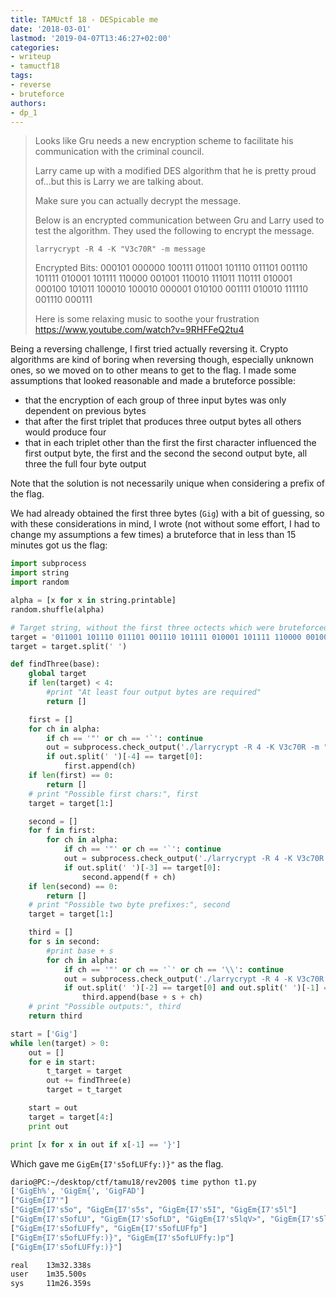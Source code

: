 ```yaml
---
title: TAMUctf 18 - DESpicable me
date: '2018-03-01'
lastmod: '2019-04-07T13:46:27+02:00'
categories:
- writeup
- tamuctf18
tags:
- reverse
- bruteforce
authors:
- dp_1
---
```


>Looks like Gru needs a new encryption scheme to facilitate his communication with the criminal council.
>
>Larry came up with a modified DES algorithm that he is pretty proud of...but this is Larry we are talking about.
>
>Make sure you can actually decrypt the message.
>
>Below is an encrypted communication between Gru and Larry used to test the algorithm. They used the following to encrypt the message.
>
>`larrycrypt -R 4 -K "V3c70R" -m message`
>
>Encrypted Bits: 000101 000000 100111 011001 101110 011101 001110 101111 010001 101111 110000 001001 110010 111011 110111 010001 000100 101011 100010 100010 000001 010100 001111 010010 111110 001110 000111
>
>Here is some relaxing music to soothe your frustration https://www.youtube.com/watch?v=9RHFFeQ2tu4

Being a reversing challenge, I first tried actually reversing it. Crypto algorithms are kind of boring when reversing though, especially unknown ones, so we moved on to other means to get to the flag. I made some assumptions that looked reasonable and made a bruteforce possible:
- that the encryption of each group of three input bytes was only dependent on previous bytes
- that after the first triplet that produces three output bytes all others would produce four
- that in each triplet other than the first the first character influenced the first output byte, the first and the second the second output byte, all three the full four byte output

Note that the solution is not necessarily unique when considering a prefix of the flag.

We had already obtained the first three bytes (`Gig`) with a bit of guessing, so with  these considerations in mind, I wrote (not without some effort, I had to change my assumptions a few times) a bruteforce that in less than 15 minutes got us the flag:

```python
import subprocess
import string
import random

alpha = [x for x in string.printable]
random.shuffle(alpha)

# Target string, without the first three octects which were bruteforced separately
target = '011001 101110 011101 001110 101111 010001 101111 110000 001001 110010 111011 110111 010001 000100 101011 100010 100010 000001 010100 001111 010010 111110 001110 000111'
target = target.split(' ')

def findThree(base):
	global target
	if len(target) < 4:
		#print "At least four output bytes are required"
		return []

	first = []
	for ch in alpha:
		if ch == '"' or ch == '`': continue
		out = subprocess.check_output('./larrycrypt -R 4 -K V3c70R -m "' + base + ch + 'aa"', shell=True).strip()
		if out.split(' ')[-4] == target[0]:
			first.append(ch)
	if len(first) == 0:
		return []
	# print "Possible first chars:", first
	target = target[1:]

	second = []
	for f in first:
		for ch in alpha:
			if ch == '"' or ch == '`': continue
			out = subprocess.check_output('./larrycrypt -R 4 -K V3c70R -m "' + base + f + ch + 'a"', shell=True).strip()
			if out.split(' ')[-3] == target[0]:
				second.append(f + ch)
	if len(second) == 0:
		return []
	# print "Possible two byte prefixes:", second
	target = target[1:]

	third = []
	for s in second:
		#print base + s
		for ch in alpha:
			if ch == '"' or ch == '`' or ch == '\\': continue
			out = subprocess.check_output('./larrycrypt -R 4 -K V3c70R -m "' + base + s + ch + '"', shell=True).strip()
			if out.split(' ')[-2] == target[0] and out.split(' ')[-1] == target[1]:
				third.append(base + s + ch)
	# print "Possible outputs:", third
	return third

start = ['Gig']
while len(target) > 0:
	out = []
	for e in start:
		t_target = target
		out += findThree(e)
		target = t_target

	start = out
	target = target[4:]
	print out

print [x for x in out if x[-1] == '}']
```

Which gave me `GigEm{I7's5ofLUFfy:)}"` as the flag.

```bash
dario@PC:~/desktop/ctf/tamu18/rev200$ time python t1.py
['GigEh%', 'GigEm{', 'GigFAD']
["GigEm{I7'"]
["GigEm{I7's5o", "GigEm{I7's5s", "GigEm{I7's5I", "GigEm{I7's5l"]
["GigEm{I7's5ofLU", "GigEm{I7's5ofLD", "GigEm{I7's5lqV>", "GigEm{I7's5lq_z", "GigEm{I7's5ls6;"]
["GigEm{I7's5ofLUFfy", "GigEm{I7's5ofLUFfp"]
["GigEm{I7's5ofLUFfy:)}", "GigEm{I7's5ofLUFfy:)p"]
["GigEm{I7's5ofLUFfy:)}"]

real    13m32.338s
user    1m35.500s
sys     11m26.359s
```
